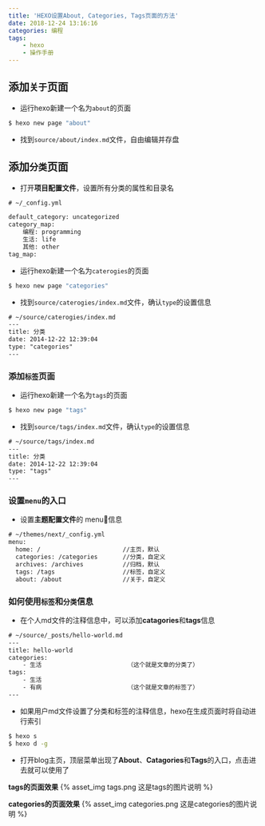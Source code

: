 ```yaml
---
title: 'HEXO设置About, Categories, Tags页面的方法'
date: 2018-12-24 13:16:16
categories: 编程
tags:
    - hexo
    - 操作手册
---
```


## 添加`关于`页面

- 运行hexo新建一个名为`about`的页面
  
``` bash
$ hexo new page "about"
```

- 找到`source/about/index.md`文件，自由编辑并存盘

## 添加`分类`页面

- 打开**项目配置文件**，设置所有分类的属性和目录名
  
``` txt
# ~/_config.yml

default_category: uncategorized
category_map:
	编程: programming
	生活: life
	其他: other
tag_map:
```

- 运行hexo新建一个名为`caterogies`的页面
  
``` bash
$ hexo new page "categories"
```

- 找到`source/caterogies/index.md`文件，确认`type`的设置信息

``` txt
# ~/source/caterogies/index.md
---
title: 分类
date: 2014-12-22 12:39:04
type: "categories"
---
```

### 添加`标签`页面

- 运行hexo新建一个名为`tags`的页面
  
```bash
$ hexo new page "tags"
```

- 找到`source/tags/index.md`文件，确认`type`的设置信息
  
``` txt
# ~/source/tags/index.md
---
title: 分类
date: 2014-12-22 12:39:04
type: "tags"
---
```

### 设置`menu`的入口

- 设置**主题配置文件**的 menu信息 

``` txt
# ~/themes/next/_config.yml
menu:
  home: /                       //主页，默认
  categories: /categories       //分类，自定义
  archives: /archives           //归档，默认
  tags: /tags                   //标签，自定义
  about: /about                 //关于，自定义           
```

### 如何使用`标签`和`分类`信息

- 在个人md文件的注释信息中，可以添加**catagories**和**tags**信息
  
``` txt
# ~/source/_posts/hello-world.md
---
title: hello-world
categories:
    - 生活                        （这个就是文章的分类了）
tags:
    - 生活                       
    - 有病                        （这个就是文章的标签了）
---
```

- 如果用户md文件设置了分类和标签的注释信息，hexo在生成页面时将自动进行索引

``` bash
$ hexo s
$ hexo d -g
```

- 打开blog主页，顶层菜单出现了**About**、**Catagories**和**Tags**的入口，点击进去就可以使用了

**tags的页面效果**
{% asset_img tags.png 这是tags的图片说明 %}

**categories的页面效果**
{% asset_img categories.png 这是categories的图片说明 %}
